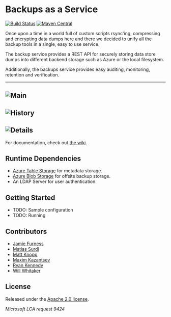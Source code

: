 # Backups as a Service
[![Build Status](https://api.travis-ci.org/yammer/backups.png?branch=master)](https://travis-ci.org/yammer/backups?branch=master)
[![Maven Central](https://maven-badges.herokuapp.com/maven-central/com.yammer.backups/backups-service/badge.png)](https://maven-badges.herokuapp.com/maven-central/com.yammer.backups/backups-service)

Once upon a time in a world full of custom scripts rsync'ing, compressing and encrypting data dumps 
here and there we decided to unify all the backup tools in a single, easy to use service.

The backup service provides a REST API for securely storing data store dumps into different backend
storage such as Azure or the local filesystem.

Additionally, the backups service provides easy auditing, monitoring, retention and verification.

----
![Main](https://raw.githubusercontent.com/yammer/backups/master/backups-service/screenshots/main.png)
----
![History](https://raw.githubusercontent.com/yammer/backups/master/backups-service/screenshots/history.png)
----
![Details](https://raw.githubusercontent.com/yammer/backups/master/backups-service/screenshots/details.png)
----

For documentation, check out [the wiki](https://github.com/yammer/backups/wiki).

## Runtime Dependencies

* [Azure Table Storage](http://azure.microsoft.com/en-us/documentation/articles/storage-introduction/) for metadata storage.
* [Azure Blob Storage](http://azure.microsoft.com/en-us/documentation/articles/storage-introduction/) for offsite backup storage.
* An LDAP Server for user authentication.

## Getting Started

* TODO: Sample configuration
* TODO: Running

## Contributors

* [Jamie Furness](https://github.com/reines)
* [Matias Surdi](https://github.com/msurdi)
* [Matt Knopp](https://github.com/mhat)
* [Maxim Kazantsev](https://github.com/mkazantsev)
* [Ryan Kennedy](https://github.com/ryankennedy)
* [Will Whitaker](https://github.com/willwhitaker)

## License

Released under the [Apache 2.0 license](http://www.apache.org/licenses/LICENSE-2.0.html).

_Microsoft LCA request 9424_
